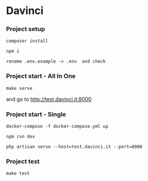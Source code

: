 # Davinci


### Project setup


```
composer install
```

```
npm i
```

```
rename .env.example -> .env  and check
```


### Project start - All In One

```
make serve
```

and go to http://test.davinci.it:8000

### Project start - Single

```
docker-compose -f docker-compose.yml up
```

```
npm run dev
```

```
php artisan serve --host=test.davinci.it --port=8000
```

### Project test

```
make test
```